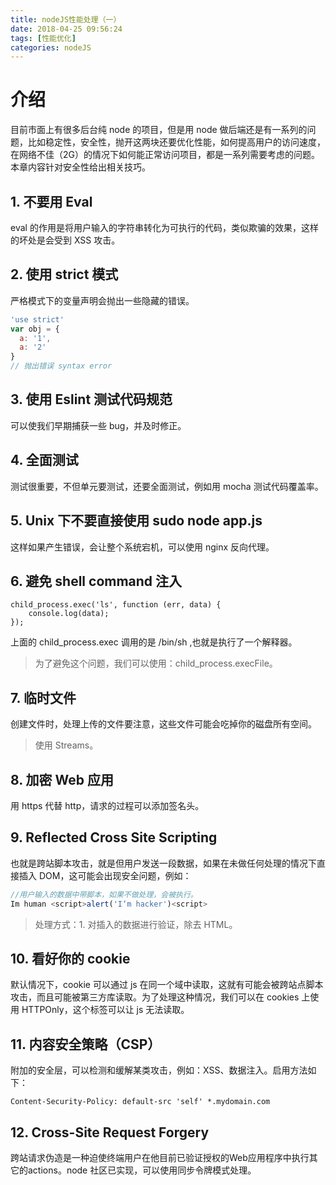 ```yaml
---
title: nodeJS性能处理（一）
date: 2018-04-25 09:56:24
tags: [性能优化]
categories: nodeJS
---
```

# 介绍

目前市面上有很多后台纯 node 的项目，但是用 node 做后端还是有一系列的问题，比如稳定性，安全性，抛开这两块还要优化性能，如何提高用户的访问速度，在网络不佳（2G）的情况下如何能正常访问项目，都是一系列需要考虑的问题。本章内容针对安全性给出相关技巧。

## 1. 不要用 Eval

eval 的作用是将用户输入的字符串转化为可执行的代码，类似欺骗的效果，这样的坏处是会受到 XSS 攻击。

## 2. 使用 strict 模式

严格模式下的变量声明会抛出一些隐藏的错误。

```js
'use strict'
var obj = {
  a: '1',
  a: '2'
}
// 抛出错误 syntax error
```

## 3. 使用 Eslint 测试代码规范

可以使我们早期捕获一些 bug，并及时修正。

## 4. 全面测试

测试很重要，不但单元要测试，还要全面测试，例如用 mocha 测试代码覆盖率。

## 5. Unix 下不要直接使用 sudo node app.js

这样如果产生错误，会让整个系统宕机，可以使用 nginx 反向代理。

## 6. 避免 shell command 注入

```-t
child_process.exec('ls', function (err, data) {
    console.log(data);
});
```

上面的 child_process.exec 调用的是 /bin/sh ,也就是执行了一个解释器。
> 为了避免这个问题，我们可以使用：child_process.execFile。

## 7. 临时文件

创建文件时，处理上传的文件要注意，这些文件可能会吃掉你的磁盘所有空间。
> 使用 Streams。

## 8. 加密 Web 应用

用 https 代替 http，请求的过程可以添加签名头。

## 9. Reflected Cross Site Scripting

也就是跨站脚本攻击，就是但用户发送一段数据，如果在未做任何处理的情况下直接插入 DOM，这可能会出现安全问题，例如：

```js
//用户输入的数据中带脚本，如果不做处理，会被执行。
Im human <script>alert('I‘m hacker')<script>
```

> 处理方式：1. 对插入的数据进行验证，除去 HTML。

## 10. 看好你的 cookie

默认情况下，cookie 可以通过 js 在同一个域中读取，这就有可能会被跨站点脚本攻击，而且可能被第三方库读取。为了处理这种情况，我们可以在 cookies 上使用 HTTPOnly，这个标签可以让 js 无法读取。

## 11. 内容安全策略（CSP）

附加的安全层，可以检测和缓解某类攻击，例如：XSS、数据注入。启用方法如下：

```-t
Content-Security-Policy: default-src 'self' *.mydomain.com
```

## 12. Cross-Site Request Forgery

跨站请求伪造是一种迫使终端用户在他目前已验证授权的Web应用程序中执行其它的actions。node 社区已实现，可以使用同步令牌模式处理。
